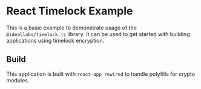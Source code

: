 # React Timelock Example

This is a basic example to demonstrate usage of the `@ideallabs/timelock.js` library. It can be used to get started with building applications using timelock encryption.

## Build

This application is built with `react-app rewired` to handle polyfills for crypto modules. 

``` shell
```